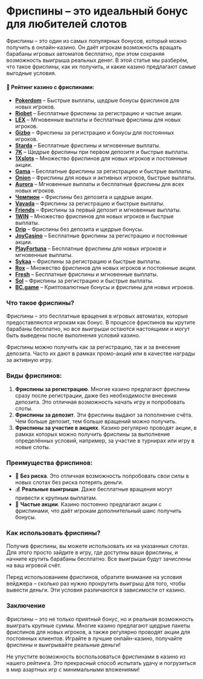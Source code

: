 # Фриспины – это идеальный бонус для любителей слотов

Фриспины – это один из самых популярных бонусов, который можно получить в онлайн-казино. Он даёт игрокам возможность вращать барабаны игровых автоматов бесплатно, при этом сохраняя возможность выигрыша реальных денег. В этой статье мы разберём, что такое фриспины, как их получить, и какие казино предлагают самые выгодные условия.

#### 🎰 Рейтинг казино с фриспинами:

- [**Pokerdom**](https://brandplay.link/4k77v2yx) – Быстрые выплаты, щедрые бонусы фриспинов для новых игроков.
- [**Riobet**](https://brandplay.link/7xBLTPyj) – Бесплатные фриспины за регистрацию и частые акции.
- [**LEX**](https://brandplay.link/zW4hdDFV) – Мгновенные выплаты и бесплатные фриспины для новых игроков.
- [**Gizbo**](https://brandplay.link/bprXw4YV) – Фриспины за регистрацию и бонусы для постоянных игроков.
- [**Starda**](https://brandplay.link/fB7xwRFL) – Бесплатные фриспины и мгновенные выплаты.
- [**7K**](https://brandplay.link/BvQyFShp) – Щедрые фриспины при первом депозите и быстрые выплаты.
- [**1Xslots**](https://brandplay.link/hSB1khtr) – Множество фриспинов для новых игроков и постоянные акции.
- [**Gama**](https://brandplay.link/j6NMKsDz) – Бесплатные фриспины за регистрацию и быстрые выплаты.
- [**Onion**](https://brandplay.link/zBGRVpQ9) – Фриспины для новых и активных игроков, быстрые выплаты.
- [**Aurora**](https://10trafic-stat2.com/click/668546556bcc6313411604bd/6766/13032/subaccount) – Мгновенные выплаты и бесплатные фриспины для всех новых игроков.
- [**Чемпион**](https://temon-gter.cfd/go/lRq?p80412p304504pcc44t17455) – Фриспины без депозита и щедрые акции.
- [**Vavada**](https://vavadapartner.pro/?promo=ea5c9275-6854-4505-94fc-95ab18221945-linkb2) – Фриспины за регистрацию и быстрые выплаты.
- [**Friends**](https://gofriends.run/linkb2) – Фриспины за первый депозит и мгновенные выплаты.
- [**1WIN**](https://brandplay.link/smXVpBbG) – Множество фриспинов для новых игроков и быстрые выплаты.
- [**Drip**](https://drp-ircp01.com/c07e6a3db) – Фриспины без депозита и щедрые бонусы.
- [**JoyCasino**](https://rpc30.call2me.pro/?/ru/registration?apkpop=0&partner=p24970p3291217pc98f) – Бесплатные фриспины за регистрацию и постоянные акции.
- [**PlayFortuna**](https://fortunapromo.net/alt/playfortuna/registration?0dc4a9362a71feb7e3f165fb8e766f70) – Бесплатные фриспины для новых игроков и мгновенные выплаты.
- [**Sykaa**](https://s-two-way.com/?source=linkb2&pid=30697) – Фриспины за регистрацию и быстрые выплаты.
- [**Rox**](https://rox-pvwfpjgcxe.com/cb1ee18a5) – Множество фриспинов для новых игроков и постоянные акции.
- [**Fresh**](https://fresh-eumwkxwao.com/c3f7b485d) – Бесплатные фриспины и мгновенные выплаты.
- [**Sol**](https://sol-mmtdzfbaco.com/cb2415bca) – Фриспины за регистрацию и быстрые выплаты.
- [**BC.game**](https://partnerbcgame.com/dcc53d441) – Криптовалютные бонусы и фриспины для новых игроков.

### Что такое фриспины?

Фриспины – это бесплатные вращения в игровых автоматах, которые предоставляются игрокам как бонус. В процессе фриспинов вы крутите барабаны бесплатно, но все выигрыши остаются настоящими и могут быть выведены после выполнения условий казино. 

Фриспины можно получить как за регистрацию, так и за внесение депозита. Часто их дают в рамках промо-акций или в качестве награды за активную игру.

### Виды фриспинов:

1. **Фриспины за регистрацию**. Многие казино предлагают фриспины сразу после регистрации, даже без необходимости внесения депозита. Это отличная возможность начать игру и попробовать слоты.
2. **Фриспины за депозит**. Эти фриспины выдают за пополнение счёта. Чем больше депозит, тем больше вращений можно получить.
3. **Фриспины за участие в акциях**. Казино регулярно проводят акции, в рамках которых можно получить фриспины за выполнение определённых условий, например, за участие в турнирах или игру в новые слоты.

### Преимущества фриспинов:

- 🎉 **Без риска**. Это отличная возможность попробовать свои силы в новых слотах без риска потерять деньги.
- 💰 **Реальные выигрыши**. Даже бесплатные вращения могут привести к крупным выплатам.
- 🎁 **Частые акции**. Казино постоянно предлагают акции с фриспинами, что даёт игрокам дополнительный шанс получить бонусы.

### Как использовать фриспины?

Получив фриспины, вы можете использовать их на указанных слотах. Для этого просто зайдите в игру, где доступны ваши фриспины, и начните крутить барабаны бесплатно. Все выигрыши будут зачислены на ваш игровой счёт.

Перед использованием фриспинов, обратите внимание на условия вейджера – сколько раз нужно прокрутить выигрыш для того, чтобы вывести деньги. Эти условия различаются в зависимости от казино.

### Заключение

Фриспины – это не только приятный бонус, но и реальная возможность выиграть крупные суммы. Многие казино предлагают щедрые пакеты фриспинов для новых игроков, а также регулярно проводят акции для постоянных клиентов. Играйте в лучшие онлайн-казино, получайте фриспины и выигрывайте реальные деньги!

Не упустите возможность воспользоваться фриспинами в казино из нашего рейтинга. Это прекрасный способ испытать удачу и погрузиться в мир азартных игр с минимальными вложениями!
